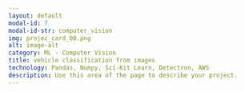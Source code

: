 ```yaml
---
layout: default
modal-id: 7
modal-id-str: computer_vision
img: projec_card_00.png
alt: image-alt
category: ML - Computer Vision
title: vehicle classification from images
technology: Pandas, Numpy, Sci-Kit Learn, Detectron, AWS
description: Use this area of the page to describe your project. 
---
```

